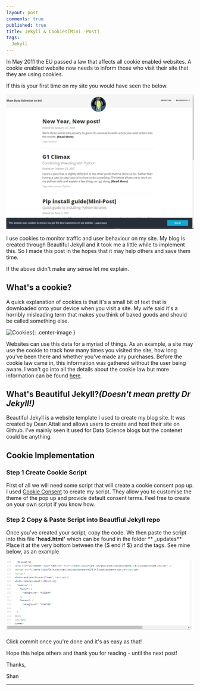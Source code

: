 ```yaml
---
layout: post
comments: true
published: true
title: Jekyll & Cookies[Mini -Post]
tags:
  Jekyll
---
```


In May 2011 the EU passed a law that affects all cookie enabled websites. A cookie enabled website now needs to inform those who visit their site that they are using cookies.  

If this is your first time on my site you would have seen the below. 

![CookieConsent](/img/Cookie%20Consent.JPG)

I use cookies to monitor traffic and user behaviour on my site.  My blog is created through Beautiful Jekyll and it took me a little while to implement this. So I made this post in the hopes that it may help others and save them time. 

If the above didn't make any sense let me explain.

## What's a cookie?

A quick explanation of cookies is that it's a small bit of text that is downloaded onto your device when you visit a site. My wife said it's a horribly misleading term that makes you think of baked goods and should be called something else. 

![Cookies](https://www.askideas.com/media/41/I-Got-99-Cookies-But-A-Bitch-Ate-One-Funny-Cookie-Meme-Picture.jpg){: .center-image }

Websites can use this data for a myriad of things. As an example, a site may use the cookie to track how many times you visited the site, how long you've been there and whether you've made any purchases.  Before the cookie law came in, this information was gathered without the user being aware. I won't go into all the details about the cookie law but more information can be found [here](https://www.cookielaw.org/faq/#Whatsthecookielawallabout). 


## What's Beautiful Jekyll?*(Doesn't mean pretty Dr Jekyll!)*

Beautiful Jekyll is a website template I used to create my blog site. It was created by Dean Attali and allows users to create and host their site on Github. I've mainly seen it used for Data Science blogs but the contenet could be anything. 

## Cookie Implementation


### **Step 1 Create Cookie Script**
First of all we will need some script that will create a cookie consent pop up. I used [Cookie Consent](https://cookieconsent.insites.com/download/) to create my script. They allow you to customise the theme of the pop up and provide default consent terms.
Feel free to create on your own script if you know how.

### **Step 2 Copy & Paste Script into Beautfiul Jekyll repo**
Once you've created your script, copy the code. We then paste the script into this file **'head.html'** which can be found in the folder ** _updates**  Place it at the very bottom between the {$ end if $} and the </head> tags. See mine below, as an example

![example](/img/Head_HTML.PNG)

Click commit once you're done and it's as easy as that!

Hope this helps others and thank you for reading - until the next post!

Thanks,

Shan


----------

